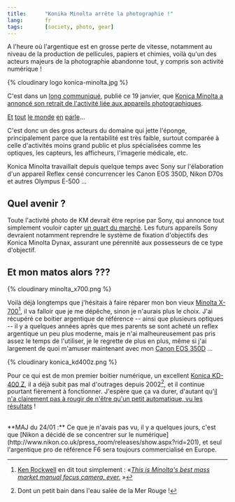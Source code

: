 ```yaml
---
title:      "Konika Minolta arrête la photographie !"
lang:       fr
tags:       [society, photo, gear]
---
```


A l'heure où l'argentique est en grosse perte de vitesse, notamment au niveau de la production de pellicules, papiers et chimies, voilà qu'un des acteurs majeurs de la photographie abandonne tout, y compris son activité numérique !

{% cloudinary logo konica-minolta.jpg %}

C'est dans un [long communiqué](http://kmpi.konicaminolta.us/eprise/main/kmpi/content/cam/cam_News/cam_NewsDetail/Camera_Business_Withdraw?header=aboutus), publié ce 19 janvier, que [Konica Minolta a annoncé son retrait de l'activité liée aux appareils photographiques](http://www.zone-numerique.com/news-photo-numerique-442.htm).

[Et](http://audioblog.fr/archives/2006/01/19/konica-minolta-arrete/) [tout](http://www.zdnet.fr/actualites/informatique/0,39040745,39304325,00.htm) [le monde](http://www.lemonde.fr/web/article/0,1-0@2-3234,36-732916@51-732051,0.html) [en](http://standblog.org/blog/2006/01/24/93114618-en-vrac) [parle](http://www.liberation.fr/page.php?Article=352465)...

C'est donc un des gros acteurs du domaine qui jette l'éponge, principalement parce que la rentabilité est très faible, surtout comparée à celle d'activités moins grand public et plus spécialisées comme les optiques, les capteurs, les afficheurs, l'imagerie médicale, etc.

Konica Minolta travaillait depuis quelque temps avec Sony sur l'élaboration d'un appareil Reflex censé concurrencer les Canon EOS 350D, Nikon D70s et autres Olympus E-500 ...

## Quel avenir ?


Toute l'activité photo de KM devrait être reprise par Sony, qui annonce tout simplement vouloir capter [un quart du marché](http://today.reuters.fr/news/newsArticle.aspx?type=technologyNews&storyID=2006-01-20T112219Z_01_MAL040916_RTRIDST_0_OFRIN-SONY-PHOTO-20060120.XML). Les futurs appareils Sony devraient notamment reprendre le système de fixation d'objectifs des Konica Minolta Dynax, assurant une pérennité aux possesseurs de ce type d'objectif.

## Et mon matos alors ???


{% cloudinary minolta_x700.png %}

Voilà déjà longtemps que j'hésitais à faire réparer mon bon vieux [Minolta X-700](http://www.mir.com.my/rb/photography/hardwares/classics/minoltax700/)[^1], il va falloir que je me dépêche, sinon je n'aurais plus le choix. J'ai récupéré ce boitier argentique de référence -- ainsi que plusieurs optiques -- il y a quelques années après que mes parents se sont acheté un reflex argentique un peu plus moderne, mais je n'ai malheureusement pas pris assez le temps de l'utiliser, je le regrette de plus en plus, même si j'ai largement de quoi m'amuser maintenant avec mon [Canon EOS 350D](https://www.flickr.com/photos/nicolas-hoizey/76046485/in/set-165968/) ...

{% cloudinary konica_kd400z.png %}

Pour ce qui est de mon premier boitier numérique, un excellent [Konica KD-400 Z](http://www.nomatica.fr/photo/kd400zFR.htm), il a déjà subit pas mal d'outrages depuis 2002[^2], et il continue pourtant fièrement à fonctionner. J'espère que ça va durer, d'autant qu'[il n'a clairement pas à rougir de n'être qu'un petit automatique, vu les résultats](https://www.flickr.com/photos/nicolas-hoizey/2704862/in/set-685912/) !

<html><br style="clear: both;" /></html>
**MAJ du 24/01 :** Ce que je n'avais pas vu, il y a quelques jours, c'est que [Nikon a décidé de se concentrer sur le numérique](http://www.nikon.co.uk/press_room/releases/show.aspx?rid=201), et seul l'argentique pro de référence F6 sera toujours commercialisé en Europe.


[^1]:  [Ken Rockwell](http://www.kenrockwell.com/) en dit tout simplement : «*[This is Minolta's best mass market manual focus camera, ever.](http://www.kenrockwell.com/minolta/700.htm)* »

[^2]: Dont un petit bain dans l'eau salée de la Mer Rouge !
